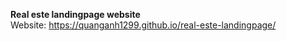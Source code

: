 **Real este landingpage website**<br />
Website: https://quanganh1299.github.io/real-este-landingpage/
